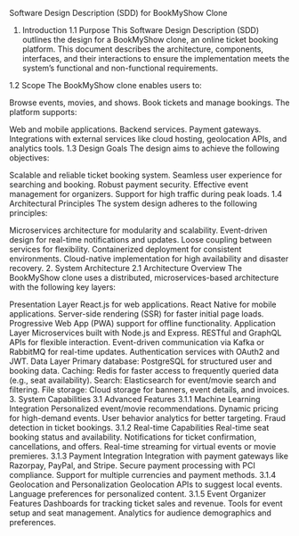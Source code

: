 Software Design Description (SDD) for BookMyShow Clone
1. Introduction
1.1 Purpose
This Software Design Description (SDD) outlines the design for a BookMyShow clone, an online ticket booking platform. This document describes the architecture, components, interfaces, and their interactions to ensure the implementation meets the system’s functional and non-functional requirements.

1.2 Scope
The BookMyShow clone enables users to:

Browse events, movies, and shows.
Book tickets and manage bookings.
The platform supports:

Web and mobile applications.
Backend services.
Payment gateways.
Integrations with external services like cloud hosting, geolocation APIs, and analytics tools.
1.3 Design Goals
The design aims to achieve the following objectives:

Scalable and reliable ticket booking system.
Seamless user experience for searching and booking.
Robust payment security.
Effective event management for organizers.
Support for high traffic during peak loads.
1.4 Architectural Principles
The system design adheres to the following principles:

Microservices architecture for modularity and scalability.
Event-driven design for real-time notifications and updates.
Loose coupling between services for flexibility.
Containerized deployment for consistent environments.
Cloud-native implementation for high availability and disaster recovery.
2. System Architecture
2.1 Architecture Overview
The BookMyShow clone uses a distributed, microservices-based architecture with the following key layers:

Presentation Layer
React.js for web applications.
React Native for mobile applications.
Server-side rendering (SSR) for faster initial page loads.
Progressive Web App (PWA) support for offline functionality.
Application Layer
Microservices built with Node.js and Express.
RESTful and GraphQL APIs for flexible interaction.
Event-driven communication via Kafka or RabbitMQ for real-time updates.
Authentication services with OAuth2 and JWT.
Data Layer
Primary database: PostgreSQL for structured user and booking data.
Caching: Redis for faster access to frequently queried data (e.g., seat availability).
Search: Elasticsearch for event/movie search and filtering.
File storage: Cloud storage for banners, event details, and invoices.
3. System Capabilities
3.1 Advanced Features
3.1.1 Machine Learning Integration
Personalized event/movie recommendations.
Dynamic pricing for high-demand events.
User behavior analytics for better targeting.
Fraud detection in ticket bookings.
3.1.2 Real-time Capabilities
Real-time seat booking status and availability.
Notifications for ticket confirmation, cancellations, and offers.
Real-time streaming for virtual events or movie premieres.
3.1.3 Payment Integration
Integration with payment gateways like Razorpay, PayPal, and Stripe.
Secure payment processing with PCI compliance.
Support for multiple currencies and payment methods.
3.1.4 Geolocation and Personalization
Geolocation APIs to suggest local events.
Language preferences for personalized content.
3.1.5 Event Organizer Features
Dashboards for tracking ticket sales and revenue.
Tools for event setup and seat management.
Analytics for audience demographics and preferences.

